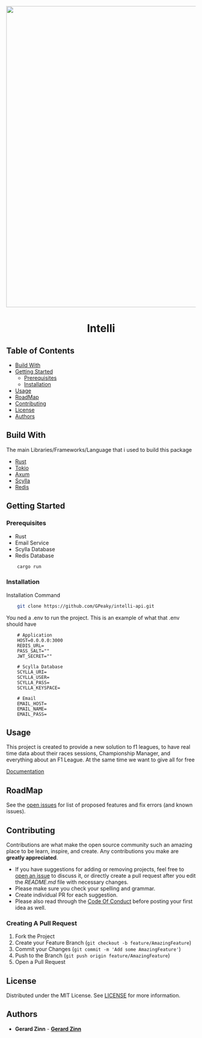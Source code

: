 <p align="center">
    <img src="https://cdn.discordapp.com/attachments/1086116819644985345/1127742819591794729/31_sin_titulo_20230710012713.png" style="width:20vh;" >
</p>
<h1 align="center">Intelli</h1>

## Table of Contents

- [Build With](#build-with)
- [Getting Started](#getting-started)
  - [Prerequisites](#prerequisites)
  - [Installation](#installation)
- [Usage](#usage)
- [RoadMap](#roadmap)
- [Contributing](#contributing)
- [License](#license)
- [Authors](#authors)

## Build With

The main Libraries/Frameworks/Language that i used to build this package

- [Rust](https://www.rust-lang.org)
- [Tokio](https://tokio.rs/)
- [Axum](https://crates.io/crates/axum)
- [Scylla](https://www.scylladb.com/)
- [Redis](https://redis.io/)

## Getting Started

### Prerequisites

- Rust
- Email Service
- Scylla Database
- Redis Database

```sh
    cargo run
```

### Installation

Installation Command

```sh
    git clone https://github.com/GPeaky/intelli-api.git
```

You ned a .env to run the project. This is an example of what that .env should have

```env
    # Application
    HOST=0.0.0.0:3000
    REDIS_URL=
    PASS_SALT=""
    JWT_SECRET=""

    # Scylla Database
    SCYLLA_URI=
    SCYLLA_USER=
    SCYLLA_PASS=
    SCYLLA_KEYSPACE=

    # Email
    EMAIL_HOST=
    EMAIL_NAME=
    EMAIL_PASS=
```

## Usage

This project is created to provide a new solution to f1 leagues, to have real time data about their races sessions, Championship Manager, and everything about an F1 League. At the same time we want to give all for free

[Documentation](https://gerardjoven2020.gitbook.io/intelli-api/)

## RoadMap

See the [open issues](https://github.com/GPeaky/intelli-api/issues) for list of proposed features and fix errors (and known issues).

## Contributing

Contributions are what make the open source community such an amazing place to be learn, inspire, and create. Any contributions you make are **greatly appreciated**.

- If you have suggestions for adding or removing projects, feel free to [open an issue](https://github.com/GPeaky/intelli-api/issues/new) to discuss it, or directly create a pull request after you edit the _README.md_ file with necessary changes.
- Please make sure you check your spelling and grammar.
- Create individual PR for each suggestion.
- Please also read through the [Code Of Conduct](https://github.com/GPeaky/intelli-api/blob/main/CODE_OF_CONDUCT.md) before posting your first idea as well.

### Creating A Pull Request

1. Fork the Project
2. Create your Feature Branch (`git checkout -b feature/AmazingFeature`)
3. Commit your Changes (`git commit -m 'Add some AmazingFeature'`)
4. Push to the Branch (`git push origin feature/AmazingFeature`)
5. Open a Pull Request

## License

Distributed under the MIT License. See [LICENSE](https://github.com/GPeaky/intelli-api/blob/main/LICENSE.md) for more information.

## Authors

- **Gerard Zinn** - **[Gerard Zinn](https://github.com/GPeaky)**
